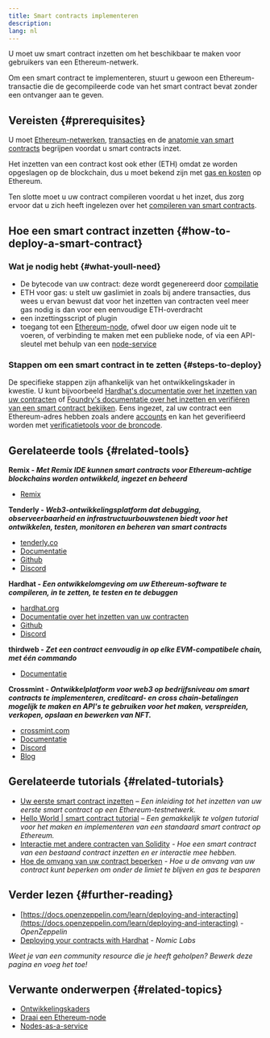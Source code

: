 ```yaml
---
title: Smart contracts implementeren
description:
lang: nl
---
```


U moet uw smart contract inzetten om het beschikbaar te maken voor gebruikers van een Ethereum-netwerk.

Om een smart contract te implementeren, stuurt u gewoon een Ethereum-transactie die de gecompileerde code van het smart contract bevat zonder een ontvanger aan te geven.

## Vereisten {#prerequisites}

U moet [Ethereum-netwerken](/developers/docs/networks/), [transacties](/developers/docs/transactions/) en de [anatomie van smart contracts](/developers/docs/smart-contracts/anatomy/) begrijpen voordat u smart contracts inzet.

Het inzetten van een contract kost ook ether (ETH) omdat ze worden opgeslagen op de blockchain, dus u moet bekend zijn met [gas en kosten](/developers/docs/gas/) op Ethereum.

Ten slotte moet u uw contract compileren voordat u het inzet, dus zorg ervoor dat u zich heeft ingelezen over het [compileren van smart contracts](/developers/docs/smart-contracts/compiling/).

## Hoe een smart contract inzetten {#how-to-deploy-a-smart-contract}

### Wat je nodig hebt {#what-youll-need}

- De bytecode van uw contract: deze wordt gegenereerd door [compilatie](/developers/docs/smart-contracts/compiling/)
- ETH voor gas: u stelt uw gaslimiet in zoals bij andere transacties, dus wees u ervan bewust dat voor het inzetten van contracten veel meer gas nodig is dan voor een eenvoudige ETH-overdracht
- een inzettingsscript of plugin
- toegang tot een [Ethereum-node](/developers/docs/nodes-and-clients/), ofwel door uw eigen node uit te voeren, of verbinding te maken met een publieke node, of via een API-sleutel met behulp van een [node-service](/developers/docs/nodes-and-clients/nodes-as-a-service/)

### Stappen om een smart contract in te zetten {#steps-to-deploy}

De specifieke stappen zijn afhankelijk van het ontwikkelingskader in kwestie. U kunt bijvoorbeeld [Hardhat's documentatie over het inzetten van uw contracten](https://hardhat.org/guides/deploying.html) of [Foundry's documentatie over het inzetten en verifiëren van een smart contract bekijken](https://book.getfoundry.sh/forge/deploying). Eens ingezet, zal uw contract een Ethereum-adres hebben zoals andere [accounts](/developers/docs/accounts/) en kan het geverifieerd worden met [verificatietools voor de broncode](/developers/docs/smart-contracts/verifying/#source-code-verification-tools).

## Gerelateerde tools {#related-tools}

**Remix - _Met Remix IDE kunnen smart contracts voor Ethereum-achtige blockchains worden ontwikkeld, ingezet en beheerd_**

- [Remix](https://remix.ethereum.org)

**Tenderly - _Web3-ontwikkelingsplatform dat debugging, observeerbaarheid en infrastructuurbouwstenen biedt voor het ontwikkelen, testen, monitoren en beheren van smart contracts_**

- [tenderly.co](https://tenderly.co/)
- [Documentatie](https://docs.tenderly.co/)
- [Github](https://github.com/Tenderly)
- [Discord](https://discord.gg/eCWjuvt)

**Hardhat - _Een ontwikkelomgeving om uw Ethereum-software te compileren, in te zetten, te testen en te debuggen_**

- [hardhat.org](https://hardhat.org/getting-started/)
- [Documentatie over het inzetten van uw contracten](https://hardhat.org/guides/deploying.html)
- [Github](https://github.com/nomiclabs/hardhat)
- [Discord](https://discord.com/invite/TETZs2KK4k)

**thirdweb - _Zet een contract eenvoudig in op elke EVM-compatibele chain, met één commando_**

- [Documentatie](https://portal.thirdweb.com/deploy/)

**Crossmint - _Ontwikkelplatform voor web3 op bedrijfsniveau om smart contracts te implementeren, creditcard- en cross chain-betalingen mogelijk te maken en API's te gebruiken voor het maken, verspreiden, verkopen, opslaan en bewerken van NFT._**

- [crossmint.com](https://www.crossmint.com)
- [Documentatie](https://docs.crossmint.com)
- [Discord](https://discord.com/invite/crossmint)
- [Blog](https://blog.crossmint.com)

## Gerelateerde tutorials {#related-tutorials}

- [Uw eerste smart contract inzetten](/developers/tutorials/deploying-your-first-smart-contract/) _– Een inleiding tot het inzetten van uw eerste smart contract op een Ethereum-testnetwerk._
- [Hello World | smart contract tutorial](/developers/tutorials/hello-world-smart-contract/) _– Een gemakkelijk te volgen tutorial voor het maken en implementeren van een standaard smart contract op Ethereum._
- [Interactie met andere contracten van Solidity](/developers/tutorials/interact-with-other-contracts-from-solidity/) _- Hoe een smart contract van een bestaand contract inzetten en er interactie mee hebben._
- [Hoe de omvang van uw contract beperken](/developers/tutorials/downsizing-contracts-to-fight-the-contract-size-limit/) _- Hoe u de omvang van uw contract kunt beperken om onder de limiet te blijven en gas te besparen_

## Verder lezen {#further-reading}

- [https://docs.openzeppelin.com/learn/deploying-and-interacting](https://docs.openzeppelin.com/learn/deploying-and-interacting) - _OpenZeppelin_
- [Deploying your contracts with Hardhat](https://hardhat.org/guides/deploying.html) - _Nomic Labs_

_Weet je van een community resource die je heeft geholpen? Bewerk deze pagina en voeg het toe!_

## Verwante onderwerpen {#related-topics}

- [Ontwikkelingskaders](/developers/docs/frameworks/)
- [Draai een Ethereum-node](/developers/docs/nodes-and-clients/run-a-node/)
- [Nodes-as-a-service](/developers/docs/nodes-and-clients/nodes-as-a-service)
